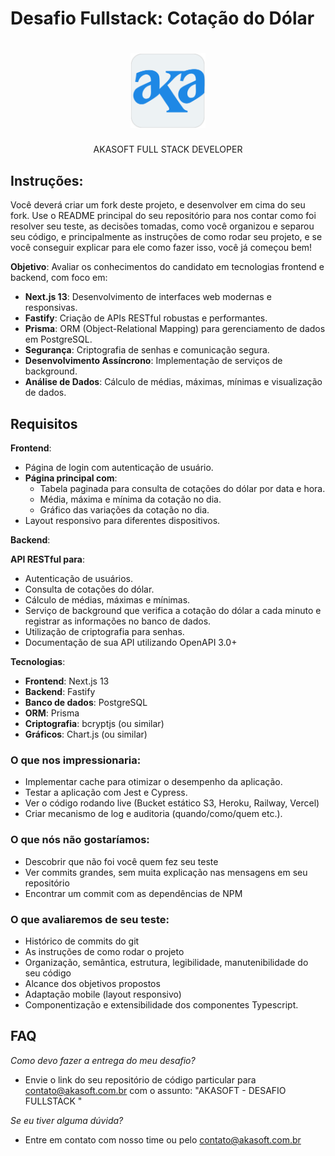 # Desafio Fullstack: Cotação do Dólar

<h1 align="center">
  <img src="./assets/aka.svg" alt="AKA" width="120">
</h1>
<p align="center">AKASOFT
FULL STACK DEVELOPER</p>
<p align="center">

</p>

## Instruções:

Você deverá criar um fork deste projeto, e desenvolver em cima do seu fork. Use o README principal do seu repositório para nos contar como foi resolver seu teste, as decisões tomadas, como você organizou e separou seu código, e principalmente as instruções de como rodar seu projeto, e se você conseguir explicar para ele como fazer isso, você já começou bem!


**Objetivo**: Avaliar os conhecimentos do candidato em tecnologias frontend e backend, com foco em:

- **Next.js 13**: Desenvolvimento de interfaces web modernas e responsivas.
- **Fastify**: Criação de APIs RESTful robustas e performantes.
- **Prisma**: ORM (Object-Relational Mapping) para gerenciamento de dados em PostgreSQL.
- **Segurança**: Criptografia de senhas e comunicação segura.
- **Desenvolvimento Assíncrono**: Implementação de serviços de background.
- **Análise de Dados**: Cálculo de médias, máximas, mínimas e visualização de dados.

## Requisitos

**Frontend**:

- Página de login com autenticação de usuário.
- **Página principal com**:
  - Tabela paginada para consulta de cotações do dólar por data e hora.
  - Média, máxima e mínima da cotação no dia.
  - Gráfico das variações da cotação no dia.
- Layout responsivo para diferentes dispositivos.

**Backend**:

**API RESTful para**:
  - Autenticação de usuários.
  - Consulta de cotações do dólar.
  - Cálculo de médias, máximas e mínimas.
- Serviço de background que verifica a cotação do dólar a cada minuto e registrar as informações no banco de dados.
- Utilização de criptografia para senhas.
- Documentação de sua API utilizando OpenAPI 3.0+

**Tecnologias**:

- **Frontend**: Next.js 13
- **Backend**: Fastify
- **Banco de dados**: PostgreSQL
- **ORM**: Prisma
- **Criptografia**: bcryptjs (ou similar)
- **Gráficos**: Chart.js (ou similar)

### **O que nos impressionaria**:
- Implementar cache para otimizar o desempenho da aplicação.
- Testar a aplicação com Jest e Cypress.
- Ver o código rodando live (Bucket estático S3, Heroku, Railway, Vercel)
- Criar mecanismo de log e auditoria (quando/como/quem etc.).

### **O que nós não gostaríamos**:

- Descobrir que não foi você quem fez seu teste
- Ver commits grandes, sem muita explicação nas mensagens em seu repositório
- Encontrar um commit com as dependências de NPM

### **O que avaliaremos de seu teste**:

- Histórico de commits do git
- As instruções de como rodar o projeto
- Organização, semântica, estrutura, legibilidade, manutenibilidade do seu código
- Alcance dos objetivos propostos
- Adaptação mobile (layout responsivo)
- Componentização e extensibilidade dos componentes Typescript.


## **FAQ**

*Como devo fazer a entrega do meu desafio?*
- Envie o link do seu repositório de código particular para contato@akasoft.com.br com o assunto: "AKASOFT - DESAFIO FULLSTACK <SEU NOME>"

*Se eu tiver alguma dúvida?*
- Entre em contato com nosso time ou pelo contato@akasoft.com.br






